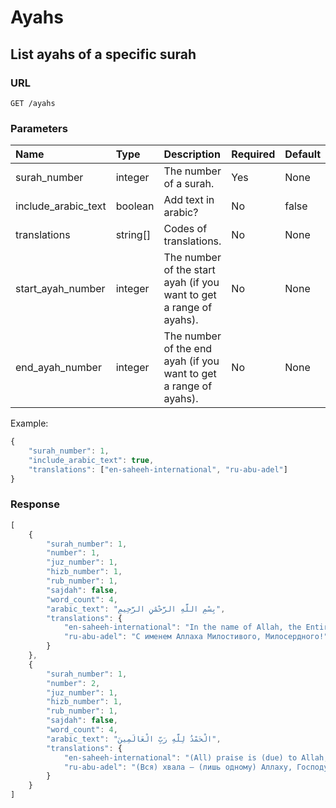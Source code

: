 # Ayahs

## List ayahs of a specific surah

### URL

```text
GET /ayahs
```

### Parameters

| Name | Type | Description | Required | Default |
| :--- | :--- | :--- | :--- | :--- |
| surah\_number | integer | The number of a surah. | Yes | None |
| include\_arabic\_text | boolean | Add text in arabic? | No | false |
| translations | string\[\] | Codes of translations. | No | None |
| start\_ayah\_number | integer | The number of the start ayah \(if you want to get a range of ayahs\). | No | None |
| end\_ayah\_number | integer | The number of the end ayah \(if you want to get a range of ayahs\). | No | None |

Example:

```javascript
{
    "surah_number": 1,
    "include_arabic_text": true,
    "translations": ["en-saheeh-international", "ru-abu-adel"]
}
```

### Response

```javascript
[
    {
        "surah_number": 1,
        "number": 1,
        "juz_number": 1,
        "hizb_number": 1,
        "rub_number": 1,
        "sajdah": false,
        "word_count": 4,
        "arabic_text": "بِسْمِ اللَّهِ الرَّحْمَٰنِ الرَّحِيمِ",
        "translations": {
            "en-saheeh-international": "In the name of Allah, the Entirely Merciful, the Especially Merciful.",
            "ru-abu-adel": "С именем Аллаха Милостивого, Милосердного!"
        }
    },
    {
        "surah_number": 1,
        "number": 2,
        "juz_number": 1,
        "hizb_number": 1,
        "rub_number": 1,
        "sajdah": false,
        "word_count": 4,
        "arabic_text": "الْحَمْدُ لِلَّهِ رَبِّ الْعَالَمِينَ",
        "translations": {
            "en-saheeh-international": "(All) praise is (due) to Allah, Lord of the worlds -",
            "ru-abu-adel": "(Вся) хвала – (лишь одному) Аллаху, Господу миров [Господу всех творений],\n"
        }
    }
]
```

